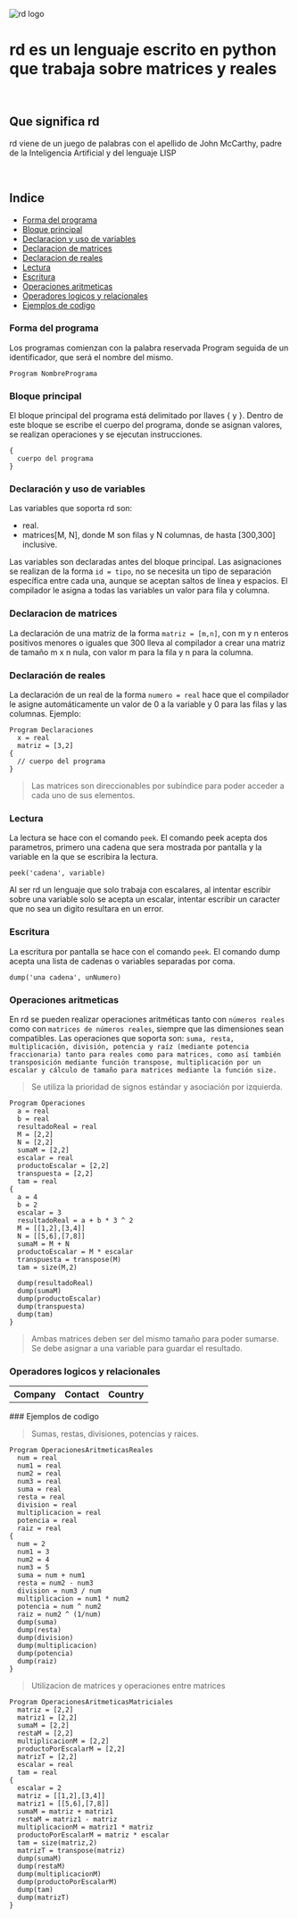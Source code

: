 ![rd logo](https://github.com/user-attachments/assets/ce517ca6-f81b-4f12-9735-5bb56c306b42)
<h1>rd es un lenguaje escrito en python que trabaja sobre matrices y reales</h1>
<br>
<h2>Que significa rd</h2>
<p>rd viene de un juego de palabras con el apellido de John McCarthy, padre de la Inteligencia Artificial y del lenguaje LISP</p>
<br>
<h2>Indice</h2>
<ul>
  <li><a href='#forma-del-programa'>Forma del programa</a></li>
  <li><a href='#bloque-principal'>Bloque principal</a></li>
  <li><a href='#declaracion-y-uso-de-variables'>Declaracion y uso de variables</a></li>
  <li><a href='#declaracion-de-matrices'>Declaracion de matrices</a></li>
  <li><a href='#declaracion-de-reales'>Declaracion de reales</a></li>
  <li><a href='#lectura'>Lectura</a></li>
  <li><a href='#escritura'>Escritura</a></li>
<li><a href='#operaciones-aritmeticas'>Operaciones aritmeticas</a></li>
	<li><a href='#operadores-logicos-y-relacionales'>Operadores logicos y relacionales</a></li>
  <li><a href='#ejemplos-de-codigo'>Ejemplos de codigo</a></li>
</ul>

### Forma del programa
Los programas comienzan con la palabra reservada Program seguida de un identificador, que será el nombre del mismo.
```
Program NombrePrograma
```
### Bloque principal
El bloque principal del programa está delimitado por llaves { y }. Dentro de este bloque se escribe el cuerpo del programa, donde se asignan valores, se realizan operaciones y se ejecutan instrucciones.
```
{
  cuerpo del programa
}
```

### Declaración y uso de variables
Las variables que soporta rd son: 
<ul>
<li>real.</li>
<li>matrices[M, N], donde M son filas y N columnas, de hasta [300,300] inclusive.</li>
</ul>

Las variables son declaradas antes del bloque principal. 
Las asignaciones se realizan de la forma `id = tipo`, no se necesita un tipo de separación específica entre cada una, aunque se aceptan saltos de línea y espacios.
El compilador le asigna a todas las variables un valor para fila y columna.

### Declaracion de matrices
La declaración de una matriz de la forma `matriz = [m,n]`, con m y n enteros positivos menores o iguales que 300 lleva al compilador a crear una matriz de tamaño m x n nula, con valor m para la fila y n para la columna.

### Declaración de reales
La declaración de un real de la forma `numero = real` hace que el compilador le asigne automáticamente un valor de 0 a la variable y 0 para las filas y las columnas.
Ejemplo:
```
Program Declaraciones
  x = real
  matriz = [3,2]
{
  // cuerpo del programa
}
```

> Las matrices son direccionables por subíndice para poder acceder a cada uno de sus elementos.


### Lectura
La lectura se hace con el comando `peek`. El comando peek acepta dos parametros, primero una cadena que sera mostrada por pantalla y la variable en la que se escribira la lectura.
```
peek('cadena', variable)
```
Al ser rd un lenguaje que solo trabaja con escalares, al intentar escribir sobre una variable solo se acepta un escalar, intentar escribir un caracter que no sea un digito resultara en un error.
<br>

### Escritura

La escritura por pantalla se hace con el comando `peek`. El comando dump acepta una lista de cadenas o variables separadas por coma.

```
dump('una cadena', unNumero)
```
### Operaciones aritmeticas

En rd se pueden realizar operaciones aritméticas tanto con `números reales` como con `matrices de números reales`, siempre que las dimensiones sean compatibles.
Las operaciones que soporta son: `suma, resta, multiplicación, división, potencia y raíz (mediante potencia fraccionaria) tanto para reales como para matrices, como así también transposición mediante función transpose, multiplicación por un escalar y cálculo de tamaño para matrices mediante la función size.`

> Se utiliza la prioridad de signos estándar y asociación por izquierda.

```
Program Operaciones
  a = real
  b = real
  resultadoReal = real
  M = [2,2]
  N = [2,2]
  sumaM = [2,2]
  escalar = real
  productoEscalar = [2,2]
  transpuesta = [2,2]
  tam = real
{
  a = 4
  b = 2
  escalar = 3
  resultadoReal = a + b * 3 ^ 2   
  M = [[1,2],[3,4]]
  N = [[5,6],[7,8]]
  sumaM = M + N                    
  productoEscalar = M * escalar
  transpuesta = transpose(M)   
  tam = size(M,2)              

  dump(resultadoReal)
  dump(sumaM)
  dump(productoEscalar)
  dump(transpuesta)
  dump(tam)
}
```

> Ambas matrices deben ser del mismo tamaño para poder sumarse. Se debe asignar a una variable para guardar el resultado.

### Operadores logicos y relacionales
<table>
	<tr>
		<th>Company</th>
    <th>Contact</th>
    <th>Country</th>
	</tr>
</table>
### Ejemplos de codigo

> Sumas, restas, divisiones, potencias y raices.

```
Program OperacionesAritmeticasReales
  num = real
  num1 = real
  num2 = real
  num3 = real
  suma = real
  resta = real
  division = real
  multiplicacion = real
  potencia = real
  raiz = real
{
  num = 2
  num1 = 3
  num2 = 4
  num3 = 5
  suma = num + num1
  resta = num2 - num3
  division = num3 / num
  multiplicacion = num1 * num2
  potencia = num ^ num2
  raiz = num2 ^ (1/num)
  dump(suma)
  dump(resta)
  dump(division)
  dump(multiplicacion)
  dump(potencia)
  dump(raiz)
}
```
> Utilizacion de matrices y operaciones entre matrices

```
Program OperacionesAritmeticasMatriciales
  matriz = [2,2]
  matriz1 = [2,2]
  sumaM = [2,2]
  restaM = [2,2]
  multiplicacionM = [2,2]
  productoPorEscalarM = [2,2]
  matrizT = [2,2]
  escalar = real
  tam = real
{
  escalar = 2
  matriz = [[1,2],[3,4]]
  matriz1 = [[5,6],[7,8]]
  sumaM = matriz + matriz1
  restaM = matriz1 - matriz
  multiplicacionM = matriz1 * matriz
  productoPorEscalarM = matriz * escalar
  tam = size(matriz,2)
  matrizT = transpose(matriz)
  dump(sumaM)
  dump(restaM)
  dump(multiplicacionM)
  dump(productoPorEscalarM)
  dump(tam)
  dump(matrizT)
}

```
